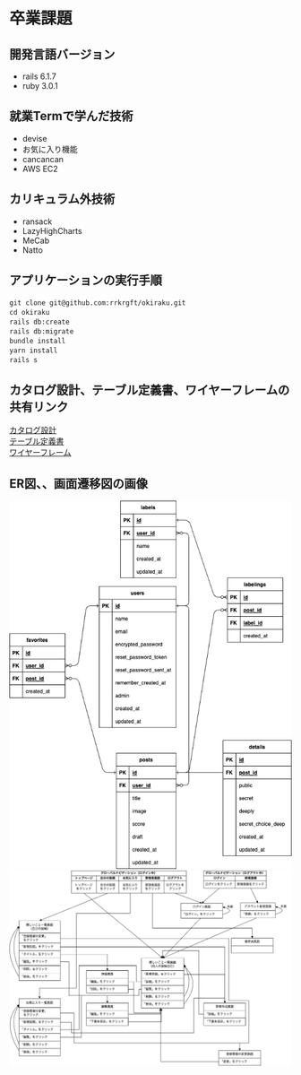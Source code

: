 # 卒業課題
## 開発言語バージョン
 - rails 6.1.7
 - ruby 3.0.1

## 就業Termで学んだ技術
 - devise
 - お気に入り機能
 - cancancan
 - AWS EC2

## カリキュラム外技術
 - ransack
 - LazyHighCharts
 - MeCab
 - Natto

 ## アプリケーションの実行手順
  `git clone git@github.com:rrkrgft/okiraku.git`  
  `cd okiraku`  
  `rails db:create`  
  `rails db:migrate`   
  `bundle install`  
  `yarn install`  
  `rails s`  

## カタログ設計、テーブル定義書、ワイヤーフレームの共有リンク
 [カタログ設計](https://1drv.ms/x/s!Agex3JiktMUAgfsfEyg6QBKEUm_aiw?e=1nv7fO)  
 [テーブル定義書](https://1drv.ms/x/s!Agex3JiktMUAgfsfEyg6QBKEUm_aiw?e=1nv7fO)  
 [ワイヤーフレーム](https://1drv.ms/b/s!Agex3JiktMUAgfsk7h43q-5tA0zjgw?e=h6Foh6)

##  ER図、、画面遷移図の画像
 ![ER図](./ER.png)  
 ![画面遷移図](./view.png)
   